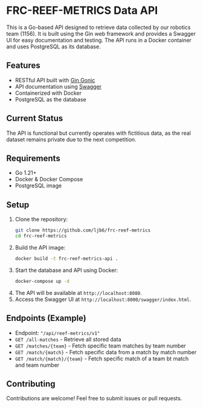 # FRC-REEF-METRICS Data API

This is a Go-based API designed to retrieve data collected by our robotics team (1156). It is built using the Gin web framework and provides a Swagger UI for easy documentation and testing. The API runs in a Docker container and uses PostgreSQL as its database.

## Features
- RESTful API built with [Gin Gonic](https://github.com/gin-gonic/gin)
- API documentation using [Swagger](https://swagger.io/)
- Containerized with Docker
- PostgreSQL as the database

## Current Status
The API is functional but currently operates with fictitious data, as the real dataset remains private due to the next competition.

## Requirements
- Go 1.21+
- Docker & Docker Compose
- PostgreSQL image

## Setup

1. Clone the repository:
   ```sh
   git clone https://github.com/ljb6/frc-reef-metrics
   cd frc-reef-metrics
   ```
2. Build the API image:
   ```sh
   docker build -t frc-reef-metrics-api .
   ```
3. Start the database and API using Docker:
   ```sh
   docker-compose up -d
   ```
4. The API will be available at `http://localhost:8080`.
5. Access the Swagger UI at `http://localhost:8000/swagger/index.html`.

## Endpoints (Example)
- Endpoint: `"/api/reef-metrics/v1"`
- `GET /all-matches` - Retrieve all stored data
- `GET /matches/{team}` - Fetch specific team matches by team number
- `GET /match/{match}` - Fetch specific data from a match by match number
- `GET /match/{match}/{team}` - Fetch specific match of a team bt match and team number

## Contributing
Contributions are welcome! Feel free to submit issues or pull requests.

